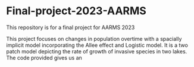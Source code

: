 # Final-project-2023-AARMS
This repository is for a final project for AARMS 2023

This project focuses on changes in population overtime with a spacially implicit model incorporating the Allee effect and Logistic model. 
It is a two patch model depicting the rate of growth of invasive species in two lakes. The code provided gives us an 
